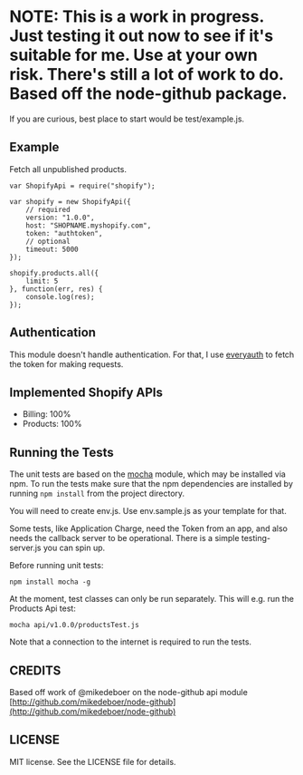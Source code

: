 # NOTE: This is a work in progress. Just testing it out now to see if it's suitable for me. Use at your own risk. There's still a lot of work to do. Based off the node-github package.

If you are curious, best place to start would be test/example.js.

<!-- # JavaScript Shopify API for Node.JS

A Node.JS module, which provides an object oriented wrapper for the Shopify API.

## Installation

  Install with the Node.JS package manager [npm](http://npmjs.org/):

      $ npm install shopify-api

or

  Install via git clone:

      $ git clone git://github.com/meeech/node-shopify.git
      $ cd node-shopify
      $ npm install

## Documentation

You can find the docs for the API of this client at [http://meeech.github.com/node-shopify/](http://meeech.github.com/node-shopify/)

Additionally, the [official Shopify documentation](http://api.shopify.com/)
is a very useful resource.

This module doesn't handle authentication. For that, I use [everyauth](https://github.com/bnoguchi/everyauth) to fetch the token for making requests. -->

## Example

Fetch all unpublished products.

    var ShopifyApi = require("shopify");

    var shopify = new ShopifyApi({
        // required
        version: "1.0.0",
        host: "SHOPNAME.myshopify.com",
        token: "authtoken",
        // optional
        timeout: 5000
    });
    
    shopify.products.all({
        limit: 5
    }, function(err, res) {
        console.log(res);
    });

## Authentication

This module doesn't handle authentication. For that, I use [everyauth](https://github.com/bnoguchi/everyauth) to fetch the token for making requests.

## Implemented Shopify APIs

* Billing: 100%
* Products: 100%

## Running the Tests

The unit tests are based on the [mocha](http://visionmedia.github.com/mocha/)
module, which may be installed via npm. To run the tests make sure that the
npm dependencies are installed by running `npm install` from the project directory.

You will need to create env.js. Use env.sample.js as your template for that. 

Some tests, like Application Charge, need the Token from an app, and also needs the callback server to be operational. There is a simple testing-server.js you can spin up. 

Before running unit tests:

    npm install mocha -g

At the moment, test classes can only be run separately. This will e.g. run the Products Api test:

    mocha api/v1.0.0/productsTest.js

Note that a connection to the internet is required to run the tests.

## CREDITS

Based off work of @mikedeboer on the node-github api module [http://github.com/mikedeboer/node-github](http://github.com/mikedeboer/node-github)

## LICENSE

MIT license. See the LICENSE file for details.
